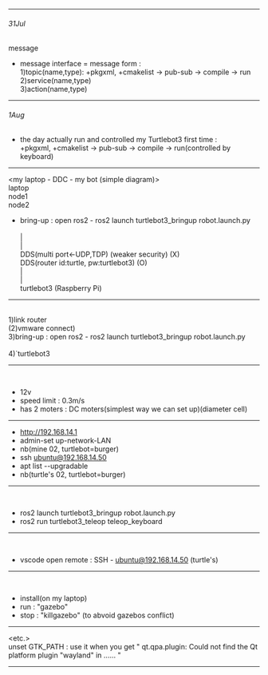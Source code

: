 ***

###### 31Jul <br>
message <br>
 - message interface = message form : <br>
    1)topic(name,type): +pkgxml, +cmakelist -> pub-sub -> compile -> run <br>
    2)service(name,type) <br>
    3)action(name,type) <br>

***

###### 1Aug <br>
 - the day actually run and controlled my Turtlebot3 first time : <br>
    +pkgxml, +cmakelist -> pub-sub -> compile -> run(controlled by keyboard) <br>

***

<my laptop - DDC - my bot (simple diagram)>  <br> 
 laptop <br>
 node1 <br>	
 node2  <br>
 - bring-up : open ros2 - ros2 launch turtlebot3_bringup robot.launch.py  <br>		 
| <br>
| <br>
DDS(multi port<-UDP,TDP) (weaker security)  (X) <br>
DDS(router id:turtle, pw:turtlebot3) 	      (O) <br>
| <br>
| <br>
turtlebot3 (Raspberry Pi) <br>

***

<turtlebot3 running order>  <br>
1)link router <br>
(2)vmware connect) <br>
3)bring-up : open ros2 - ros2 launch turtlebot3_bringup robot.launch.py <br>	
4)`turtlebot3 <br>

***

<turtlebot3 info>  <br>
- 12v <br>
- speed limit : 0.3m/s <br>
- has 2 moters : DC moters(simplest way we can set up)(diameter cell) <br>

***

 - http://192.168.14.1 <br>
 - admin-set up-network-LAN <br>
 - nb(mine 02, turtlebot=burger) <br>
 - ssh ubuntu@192.168.14.50  <br>
 - apt list --upgradable  <br>
 - nb(turtle's 02, turtlebot=burger) <br>

 ***


<on terminal> <br>
 - ros2 launch turtlebot3_bringup robot.launch.py  <br>
 - ros2 run turtlebot3_teleop teleop_keyboard <br>

***

<on vscode>  <br>
 - vscode open remote : SSH - ubuntu@192.168.14.50 (turtle's) <br>
 
 ***

<gazebo simulator>  <br>
 - install(on my laptop)  <br>
 - run : "gazebo"  <br>
 - stop : "killgazebo" (to abvoid gazebos conflict)  <br>

***

<etc.>  <br>
unset GTK_PATH : use it when you get " qt.qpa.plugin: Could not find the Qt platform plugin "wayland" in ...... "

***
